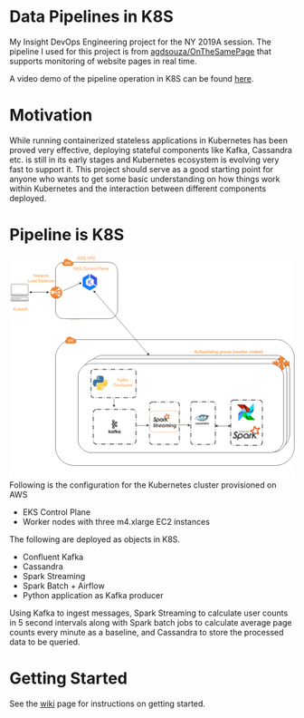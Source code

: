 # Data Pipelines in K8S
My Insight DevOps Engineering project for the NY 2019A session. The pipeline I used for this project is from [agdsouza/OnTheSamePage](https://github.com/agdsouza/OnTheSamePage) that supports monitoring of website pages in real time.

A video demo of the pipeline operation in K8S can be found [here](https://youtu.be/Mec7F5CQqa8).

# Motivation
While running containerized stateless applications in Kubernetes has been proved very effective, deploying stateful components like Kafka, Cassandra etc. is still in its early stages and Kubernetes ecosystem is evolving very fast to support it. This project should serve as a good starting point for anyone who wants to get some basic understanding on how things work within Kubernetes and the interaction between different components deployed.

# Pipeline is K8S
![alt text](img/pipeline_in_k8s.png)
Following is the configuration for the Kubernetes cluster provisioned on AWS

* EKS Control Plane 
* Worker nodes with three m4.xlarge EC2 instances

The following are deployed as objects in K8S.

* Confluent Kafka
* Cassandra
* Spark Streaming
* Spark Batch + Airflow
* Python application as Kafka producer

Using Kafka to ingest messages, Spark Streaming to calculate user counts in 5 second intervals along with Spark batch jobs to calculate average page counts every minute as a baseline, and Cassandra to store the processed data to be queried.

# Getting Started
See the [wiki](https://github.com/sontivr/k8s-on-the-same-page/wiki/Getting-Started) page for instructions on getting started.

